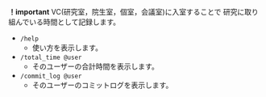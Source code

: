 **！important**
VC(研究室，院生室，個室，会議室)に入室することで
研究に取り組んでいる時間として記録します。

- `/help`
    - 使い方を表示します。
- `/total_time @user`
    - そのユーザーの合計時間を表示します。
- `/commit_log @user`
    - そのユーザーのコミットログを表示します。